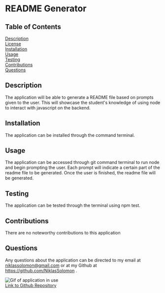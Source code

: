   # README Generator
  ## Table of Contents
  [Description](#description)  
  [License](#license)  
  [Installation](#installation)  
  [Usage](#usage)  
  [Testing](#testing)  
  [Contributions](#contributions)  
  [Questions](#questions)

  ## Description
  The application will be able to generate a README file based on prompts given to the user. This will showcase the student's knowledge of using node to interact with javascript on the backend.

  ## Installation
  The application can be installed through the command terminal.

  ## Usage
  The application can be accessed through git command terminal to run node and begin prompting the user. Each prompt will indicate a certain part of the readme file to be generated. Once the user is finished, the readme file will be generated.

  ## Testing
  The application can be tested through the terminal using npm test.

  ## Contributions
  There are no noteworthy contributions to this application

  ## Questions
  Any questions about the application can be directed to my email at niklassolomon@gmail.com or at my Github at https://github.com/NiklasSolomon .
  
![Gif of application in use](./Assets/READMEgeneratorGIF.gif)  
[Link to Github Repository](https://github.com/NiklasSolomon/README-Generator)